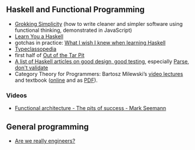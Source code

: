 ## Haskell and Functional Programming

- [Grokking Simplicity](https://www.manning.com/books/grokking-simplicity) (how to write cleaner and simpler software using functional thinking, demonstrated in JavaScript)
- [Learn You a Haskell](http://learnyouahaskell.com)
- gotchas in practice: [What I wish I knew when learning Haskell](http://dev.stephendiehl.com/hask/)
- [Typeclassopedia](https://wiki.haskell.org/Typeclassopedia)
- first half of [Out of the Tar Pit](http://curtclifton.net/papers/MoseleyMarks06a.pdf)
- [A list of Haskell articles on good design, good testing](https://williamyaoh.com/posts/2019-11-24-design-and-testing-articles.html), especially [Parse, don't validate](https://lexi-lambda.github.io/blog/2019/11/05/parse-don-t-validate/)
- Category Theory for Programmers: Bartosz Milewski’s [video lectures](https://www.youtube.com/playlist?list=PLbgaMIhjbmEnaH_LTkxLI7FMa2HsnawM_) and textbook ([online](https://bartoszmilewski.com/2014/10/28/category-theory-for-programmers-the-preface/) and as [PDF](https://github.com/hmemcpy/milewski-ctfp-pdf)).

### Videos

- [Functional architecture - The pits of success - Mark Seemann](https://www.youtube.com/watch?v=US8QG9I1XW0)

## General programming

- [Are we really engineers?](https://www.hillelwayne.com/post/are-we-really-engineers/)
